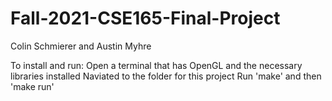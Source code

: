 # Fall-2021-CSE165-Final-Project
Colin Schmierer and Austin Myhre

To install and run:
Open a terminal that has OpenGL and the necessary libraries installed
Naviated to the folder for this project
Run 'make' and then 'make run'
